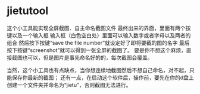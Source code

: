 # jietutool
这个小工具能实现全屏截图、自主命名截图文件
最终出来的界面，里面有两个按键以及一个输入框
输入框（白色空白处）里面可以输入数字或者字母以及两者的组合
然后按下按键“save the file number”就设定好了即将要截的图的名字
最后按下按键“screenshot”就可以得到一张全屏的截图了。
要是你不想这个麻烦，直接截图也可以，但是图片是事先命名好的的，每次截图会覆盖。

当然，这个小工具也有点缺点，当你想连续地截图然后不想自己命名，对不起，只能保存你最新的截图；
还有一点，在启动这个软件后，操作前，要先在你的d盘上创建一个文件夹并命名为“jietu”，否则截图无法进行。
